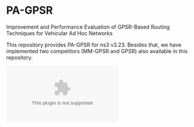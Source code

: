 # PA-GPSR
Improvement and Performance Evaluation of GPSR-Based Routing Techniques for Vehicular Ad Hoc Networks

This repository provides PA-GPSR for ns3 v3.23. Besides that, we have implemented two competitors (MM-GPSR and GPSR) also available in this repository.

![alt text](https://github.com/CSVNetLab/PA-GPSR/blob/master/delay_20.eps)
